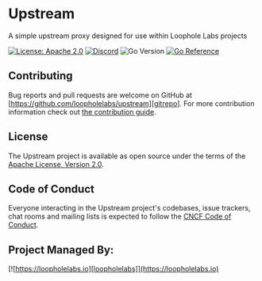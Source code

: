# Upstream

A simple upstream proxy designed for use within Loophole Labs projects

[![License: Apache 2.0](https://img.shields.io/badge/License-Apache%202.0-brightgreen.svg)](https://www.apache.org/licenses/LICENSE-2.0)
[![Discord](https://dcbadge.vercel.app/api/server/JYmFhtdPeu?style=flat)](https://loopholelabs.io/discord)
![Go Version](https://img.shields.io/badge/go%20version-%3E=1.18-61CFDD.svg)
[![Go Reference](https://pkg.go.dev/badge/github.com/loopholelabs/upstream.svg)](https://pkg.go.dev/github.com/loopholelabs/upstream)

## Contributing

Bug reports and pull requests are welcome on GitHub at [https://github.com/loopholelabs/upstream][gitrepo]. For more contribution information check out [the contribution guide](https://github.com/loopholelabs/upstream/blob/master/CONTRIBUTING.md).

## License

The Upstream project is available as open source under the terms of the [Apache License, Version 2.0](http://www.apache.org/licenses/LICENSE-2.0).

## Code of Conduct

Everyone interacting in the Upstream project's codebases, issue trackers, chat rooms and mailing lists is expected to follow the [CNCF Code of Conduct](https://github.com/cncf/foundation/blob/master/code-of-conduct.md).

## Project Managed By:

[![https://loopholelabs.io][loopholelabs]](https://loopholelabs.io)

[gitrepo]: https://github.com/loopholelabs/upstream
[loopholelabs]: https://cdn.loopholelabs.io/loopholelabs/LoopholeLabsLogo.svg
[loophomepage]: https://loopholelabs.io
